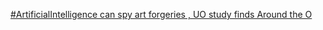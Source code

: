 [#ArtificialIntelligence can spy art forgeries , UO study finds   Around the O](https://qi.tc/qi/120502)